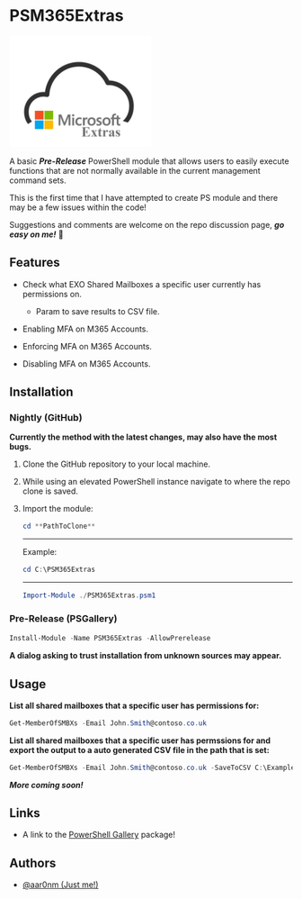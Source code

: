 # PSM365Extras
<img src="./PSM365Extras/icon.png" width="50%" height="50%">

A basic _**Pre-Release**_ PowerShell module that allows users to easily execute functions that are not normally available in the current management command sets.

This is the first time that I have attempted to create PS module and there may be a few issues within the code! 

Suggestions and comments are welcome on the repo discussion page, _**go easy on me!**_ :metal:

## Features

* Check what EXO Shared Mailboxes a specific user currently has permissions on.
    - Param to save results to CSV file.
    
* Enabling MFA on M365 Accounts.

* Enforcing MFA on M365 Accounts.

* Disabling MFA on M365 Accounts.

## Installation
### Nightly (GitHub)

**Currently the method with the latest changes, may also have the most bugs.**
1. Clone the GitHub repository to your local machine.

2. While using an elevated PowerShell instance navigate to where the repo clone is saved.

3. Import the module:
    
    ```PowerShell
    cd **PathToClone**
    ```
    
    ---
    Example:
    
    ```PowerShell
    cd C:\PSM365Extras
    ```
    ---

    ```PowerShell
    Import-Module ./PSM365Extras.psm1
    ```

### Pre-Release (PSGallery)

```PowerShell
Install-Module -Name PSM365Extras -AllowPrerelease
```

**A dialog asking to trust installation from unknown sources may appear.**

## Usage
**List all shared mailboxes that a specific user has permissions for:**

```PowerShell
Get-MemberOfSMBXs -Email John.Smith@contoso.co.uk
```

**List all shared mailboxes that a specific user has permssions for and export the output to a auto generated CSV file in the path that is set:**
```PowerShell
Get-MemberOfSMBXs -Email John.Smith@contoso.co.uk -SaveToCSV C:\ExamplePath
```

_**More coming soon!**_


## Links

-  A link to the [PowerShell Gallery](https://www.powershellgallery.com/packages/PSM365Extras) package! 

## Authors

- [@aar0nm (Just me!)](https://www.github.com/aar0nm)



